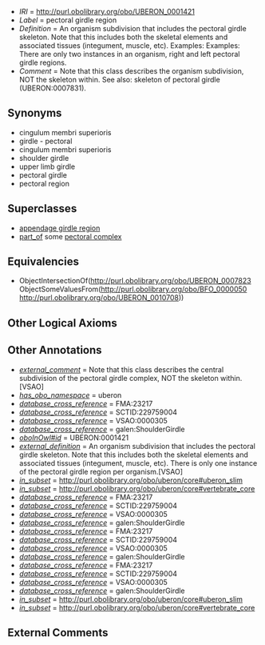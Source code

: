  * *IRI* = http://purl.obolibrary.org/obo/UBERON_0001421
 * *Label* = pectoral girdle region
 * *Definition* = An organism subdivision that includes the pectoral girdle skeleton. Note that this includes both the skeletal elements and associated tissues (integument, muscle, etc). Examples:  Examples: There are only two instances in an organism, right and left pectoral girdle regions.
 * *Comment* = Note that this class describes the organism subdivision, NOT the skeleton within. See also: skeleton of pectoral girdle (UBERON:0007831).

## Synonyms

 * cingulum membri superioris
 * girdle - pectoral
 * cingulum membri superioris
 * shoulder girdle
 * upper limb girdle
 * pectoral girdle
 * pectoral region

## Superclasses

 * [appendage girdle region](../../UBERON/23/UBERON_0007823.md)
 * [part_of](../../BFO/50/BFO_0000050.md) some [pectoral complex](../../UBERON/08/UBERON_0010708.md)

## Equivalencies

 * ObjectIntersectionOf(<http://purl.obolibrary.org/obo/UBERON_0007823> ObjectSomeValuesFrom(<http://purl.obolibrary.org/obo/BFO_0000050> <http://purl.obolibrary.org/obo/UBERON_0010708>))

## Other Logical Axioms


## Other Annotations

 * *[external_comment](../../UBPROP/05/UBPROP_0000005.md)* = Note that this class describes the central subdivision of the pectoral girdle complex, NOT the skeleton within.[VSAO]
 * *[has_obo_namespace](../../ce/oboInOwl#hasOBONamespace.md)* = uberon
 * *[database_cross_reference](../../ef/oboInOwl#hasDbXref.md)* = FMA:23217
 * *[database_cross_reference](../../ef/oboInOwl#hasDbXref.md)* = SCTID:229759004
 * *[database_cross_reference](../../ef/oboInOwl#hasDbXref.md)* = VSAO:0000305
 * *[database_cross_reference](../../ef/oboInOwl#hasDbXref.md)* = galen:ShoulderGirdle
 * *[oboInOwl#id](../../id/oboInOwl#id.md)* = UBERON:0001421
 * *[external_definition](../../UBPROP/01/UBPROP_0000001.md)* = An organism subdivision that includes the pectoral girdle skeleton. Note that this includes both the skeletal elements and associated tissues (integument, muscle, etc). There is only one instance of the pectoral girdle region per organism.[VSAO]
 * *[in_subset](../../et/oboInOwl#inSubset.md)* = http://purl.obolibrary.org/obo/uberon/core#uberon_slim
 * *[in_subset](../../et/oboInOwl#inSubset.md)* = http://purl.obolibrary.org/obo/uberon/core#vertebrate_core
 * *[database_cross_reference](../../ef/oboInOwl#hasDbXref.md)* = FMA:23217
 * *[database_cross_reference](../../ef/oboInOwl#hasDbXref.md)* = SCTID:229759004
 * *[database_cross_reference](../../ef/oboInOwl#hasDbXref.md)* = VSAO:0000305
 * *[database_cross_reference](../../ef/oboInOwl#hasDbXref.md)* = galen:ShoulderGirdle
 * *[database_cross_reference](../../ef/oboInOwl#hasDbXref.md)* = FMA:23217
 * *[database_cross_reference](../../ef/oboInOwl#hasDbXref.md)* = SCTID:229759004
 * *[database_cross_reference](../../ef/oboInOwl#hasDbXref.md)* = VSAO:0000305
 * *[database_cross_reference](../../ef/oboInOwl#hasDbXref.md)* = galen:ShoulderGirdle
 * *[database_cross_reference](../../ef/oboInOwl#hasDbXref.md)* = FMA:23217
 * *[database_cross_reference](../../ef/oboInOwl#hasDbXref.md)* = SCTID:229759004
 * *[database_cross_reference](../../ef/oboInOwl#hasDbXref.md)* = VSAO:0000305
 * *[database_cross_reference](../../ef/oboInOwl#hasDbXref.md)* = galen:ShoulderGirdle
 * *[in_subset](../../et/oboInOwl#inSubset.md)* = http://purl.obolibrary.org/obo/uberon/core#uberon_slim
 * *[in_subset](../../et/oboInOwl#inSubset.md)* = http://purl.obolibrary.org/obo/uberon/core#vertebrate_core

## External Comments

